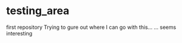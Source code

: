 # testing_area
first repository
Trying to gure out where I can go with this...
... seems interesting 
